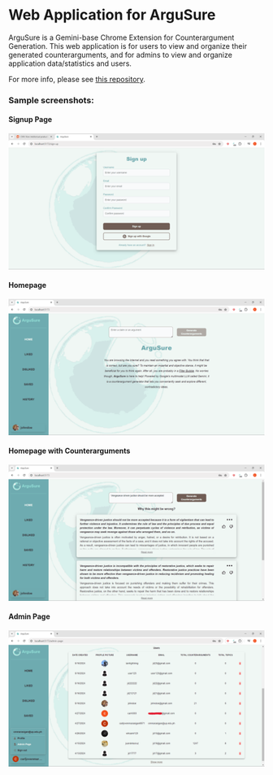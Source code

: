 # Web Application for ArguSure

ArguSure is a Gemini-base Chrome Extension for Counterargument Generation. This web application is for users to view and organize their generated counterarguments, and for admins to view and organize application data/statistics and users.

For more info, please see [this repository](https://github.com/cj-mm/ArguSure).

### Sample screenshots:

#### Signup Page

![Signup Page](screenshots/sign_up_page.png)

#### Homepage

![Homepage](screenshots/homepage.png)

#### Homepage with Counterarguments

![Homepage with Counterarguments](screenshots/homepage_w_counterargs.png)

#### Admin Page

![Admin Page](screenshots/admin_page_users.png)
